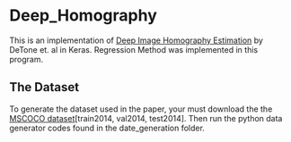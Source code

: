 # Deep_Homography
This is an implementation of <a href="https://arxiv.org/pdf/1606.03798.pdf">Deep Image Homography Estimation</a> by DeTone et. al in Keras. Regression Method was implemented in this program.
## The Dataset
To generate the dataset used in the paper, your must download the the <a href="http://cocodataset.org/#download">MSCOCO dataset</a>[train2014, val2014, test2014]. Then run the python data generator codes found in the date_generation folder.
